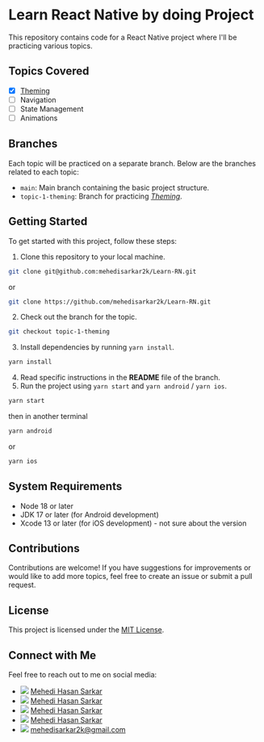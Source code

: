 # Learn React Native by doing Project

This repository contains code for a React Native project where I'll be practicing various topics.

## Topics Covered

- [x] [Theming](https://github.com/mehedisarkar2k/Learn-RN/tree/topic-1-theming)
- [ ] Navigation
- [ ] State Management
- [ ] Animations

## Branches

Each topic will be practiced on a separate branch. Below are the branches related to each topic:

- `main`: Main branch containing the basic project structure.
- `topic-1-theming`: Branch for practicing [_Theming_](https://github.com/mehedisarkar2k/Learn-RN/tree/topic-1-theming).

## Getting Started

To get started with this project, follow these steps:

1. Clone this repository to your local machine.

```bash
git clone git@github.com:mehedisarkar2k/Learn-RN.git
```

or

```bash
git clone https://github.com/mehedisarkar2k/Learn-RN.git
```

2. Check out the branch for the topic.

```bash
git checkout topic-1-theming
```

3. Install dependencies by running `yarn install`.

```bash
yarn install
```

4. Read specific instructions in the **README** file of the branch.
5. Run the project using `yarn start` and `yarn android` / `yarn ios`.

```bash
yarn start
```

then in another terminal

```bash
yarn android
```

or

```bash
yarn ios
```

## System Requirements

- Node 18 or later
- JDK 17 or later (for Android development)
- Xcode 13 or later (for iOS development) - not sure about the version

## Contributions

Contributions are welcome! If you have suggestions for improvements or would like to add more topics, feel free to create an issue or submit a pull request.

## License

This project is licensed under the [MIT License](LICENSE).

## Connect with Me

Feel free to reach out to me on social media:

- <img src="https://img.icons8.com/color/24/000000/twitter--v1.png"/> [Mehedi Hasan Sarkar](https://twitter.com/mehedisarkar2k)
- <img src="https://img.icons8.com/color/24/000000/linkedin.png"/> [Mehedi Hasan Sarkar](https://www.linkedin.com/in/mehedisarkar2k)
- <img src="https://img.icons8.com/material-rounded/24/000000/github.png"/> [Mehedi Hasan Sarkar](https://github.com/mehedisarkar2k)
- <img src="https://img.icons8.com/color/24/000000/facebook.png"/> [Mehedi Hasan Sarkar](https://www.facebook.com/mehedisarkar2k)
- <img src="https://img.icons8.com/color/24/000000/email.png"/> [mehedisarkar2k@gmail.com](mailto:mehedisarkar2k@gmail.com)
